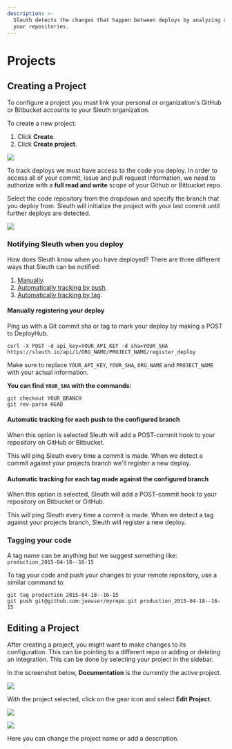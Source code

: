 ```yaml
---
description: >-
  Sleuth detects the changes that happen between deploys by analyzing commits to
  your repositories.
---
```


# Projects

## Creating a Project

To configure a project you must link your personal or organization's GitHub or Bitbucket accounts to your Sleuth organization.

To create a new project:

1. Click **Create**. 
2. Click **Create project**.

![](.gitbook/assets/create-new-project%20%281%29.png)

To track deploys we must have access to the code you deploy. In order to access all of your commit, issue and pull request information, we need to authorize with a **full read and write** scope of your Github or Bitbucket repo.

Select the code repository from the dropdown and specify the branch that you deploy from. Sleuth will initialize the project with your last commit until further deploys are detected. 

![](.gitbook/assets/edit-deployment.png)

### Notifying Sleuth when you deploy <a id="telling-us-when-you-deploy"></a>

How does Sleuth know when you have deployed? There are three different ways that Sleuth can be notified: 

1. [Manually](projects.md#manually-registering-your-deploy).
2. [Automatically tracking by push](projects.md#automatic-tracking-for-each-push-to-the-configured-branch).
3. [Automatically tracking by tag](projects.md#automatic-tracking-for-each-tag-made-against-the-configured-branch). 

#### Manually registering your deploy

Ping us with a Git commit sha or tag to mark your deploy by making a POST to DeployHub.

```text
curl -X POST -d api_key=YOUR_API_KEY -d sha=YOUR_SHA https://sleuth.io/api/1/ORG_NAME/PROJECT_NAME/register_deploy
```

Make sure to replace `YOUR_API_KEY`, `YOUR_SHA`, `ORG_NAME` and `PROJECT_NAME` with your actual information.

**You can find `YOUR_SHA` with the commands:**

```text
git checkout YOUR_BRANCH
git rev-parse HEAD
```

#### Automatic tracking for each push to the configured branch

When this option is selected Sleuth will add a POST-commit hook to your repository on GitHub or Bitbucket.

This will ping Sleuth every time a commit is made. When we detect a commit against your projects branch we'll register a new deploy.

#### Automatic tracking for each tag made against the configured branch

When this option is selected, Sleuth will add a POST-commit hook to your repository on Bitbucket or GitHub.

This will ping Sleuth every time a commit is made. When we detect a tag against your projects branch, Sleuth will register a new deploy.

### Tagging your code <a id="how-to-tag-your-code"></a>

A tag name can be anything but we suggest something like: `production_2015-04-18--16-15`

To tag your code and push your changes to your remote repository, use a similar command to:

```text
git tag production_2015-04-18--16-15
git push git@github.com:joeuser/myrepo.git production_2015-04-18--16-15
```

## Editing a Project

After creating a project, you might want to make changes to its configuration. This can be pointing to a different repo or adding or deleting an integration. This can be done by selecting your project in the sidebar.

In the screenshot below, **Documentation** is the currently the active project. 

![](.gitbook/assets/project-select.png)

With the project selected, click on the gear icon and select **Edit Project**. 

![](.gitbook/assets/edit-project.png)

![](.gitbook/assets/edit-project-detail.png)

Here you can change the project name or add a description.

